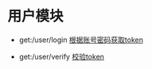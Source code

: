 # 用户模块

- get:/user/login
[根据账号密码获取token](http://localhost:1932/user/login?name=rejiejay&password=DFqew)

- get:/user/verify
[校验token](http://localhost:1932/user/verify?verify=jPLwUqoDAl5RSV8Y)
